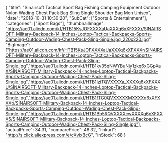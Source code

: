 {
	"title": "Sinairsoft Tactical Sport Bag Fishing Camping Equipment Outdoor Nylon Wading Chest Pack Bag Sling Single Shoulder Bag Men Unisex",
	"date": "2018-10-31 10:30:20",
	"SubCat": ["Sports & Entertainment"],
	"categories": ["Sport Bags"],
	"thumbnailImage": "https://ae01.alicdn.com/kf/HTB15KsJOFXXXXaUaXXXq6xXFXXXr/SINAIRSOFT-Military-Backpack-14-Inches-Loptop-Tactical-Backpacks-Sports-Camping-Outdoor-Wading-Chest-Pack-Sling-Single.jpg_220x220.jpg",
	"BigImage": ["https://ae01.alicdn.com/kf/HTB15KsJOFXXXXaUaXXXq6xXFXXXr/SINAIRSOFT-Military-Backpack-14-Inches-Loptop-Tactical-Backpacks-Sports-Camping-Outdoor-Wading-Chest-Pack-Sling-Single.jpg","https://ae01.alicdn.com/kf/HTB1kv35qNWYBuNjy1zkq6xGGpXaX/SINAIRSOFT-Military-Backpack-14-Inches-Loptop-Tactical-Backpacks-Sports-Camping-Outdoor-Wading-Chest-Pack-Sling-Single.jpg","https://ae01.alicdn.com/kf/HTB1IziTQVXXXXa_XXXXq6xXFXXXU/SINAIRSOFT-Military-Backpack-14-Inches-Loptop-Tactical-Backpacks-Sports-Camping-Outdoor-Wading-Chest-Pack-Sling-Single.jpg","https://ae01.alicdn.com/kf/HTB1fTG0QVXXXXXMXXXXq6xXFXXXb/SINAIRSOFT-Military-Backpack-14-Inches-Loptop-Tactical-Backpacks-Sports-Camping-Outdoor-Wading-Chest-Pack-Sling-Single.jpg","https://ae01.alicdn.com/kf/HTB1Bb5RQVXXXXcwXXXXq6xXFXXX5/SINAIRSOFT-Military-Backpack-14-Inches-Loptop-Tactical-Backpacks-Sports-Camping-Outdoor-Wading-Chest-Pack-Sling-Single.jpg"],
	"actualPrice": 34.31,
	"comparePrice": 48.32,
	"linkurl": "http://s.click.aliexpress.com/e/cXvixBcG",
	"inStock": 68
}

